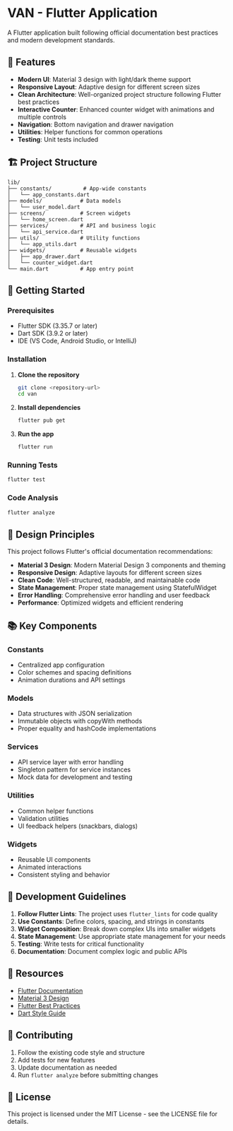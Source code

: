# VAN - Flutter Application

A Flutter application built following official documentation best practices and modern development standards.

## 📱 Features

- **Modern UI**: Material 3 design with light/dark theme support
- **Responsive Layout**: Adaptive design for different screen sizes
- **Clean Architecture**: Well-organized project structure following Flutter best practices
- **Interactive Counter**: Enhanced counter widget with animations and multiple controls
- **Navigation**: Bottom navigation and drawer navigation
- **Utilities**: Helper functions for common operations
- **Testing**: Unit tests included

## 🏗️ Project Structure

```
lib/
├── constants/          # App-wide constants
│   └── app_constants.dart
├── models/            # Data models
│   └── user_model.dart
├── screens/           # Screen widgets
│   └── home_screen.dart
├── services/          # API and business logic
│   └── api_service.dart
├── utils/             # Utility functions
│   └── app_utils.dart
├── widgets/           # Reusable widgets
│   ├── app_drawer.dart
│   └── counter_widget.dart
└── main.dart          # App entry point
```

## 🚀 Getting Started

### Prerequisites

- Flutter SDK (3.35.7 or later)
- Dart SDK (3.9.2 or later)
- IDE (VS Code, Android Studio, or IntelliJ)

### Installation

1. **Clone the repository**
   ```bash
   git clone <repository-url>
   cd van
   ```

2. **Install dependencies**
   ```bash
   flutter pub get
   ```

3. **Run the app**
   ```bash
   flutter run
   ```

### Running Tests

```bash
flutter test
```

### Code Analysis

```bash
flutter analyze
```

## 🎨 Design Principles

This project follows Flutter's official documentation recommendations:

- **Material 3 Design**: Modern Material Design 3 components and theming
- **Responsive Design**: Adaptive layouts for different screen sizes
- **Clean Code**: Well-structured, readable, and maintainable code
- **State Management**: Proper state management using StatefulWidget
- **Error Handling**: Comprehensive error handling and user feedback
- **Performance**: Optimized widgets and efficient rendering

## 📚 Key Components

### Constants
- Centralized app configuration
- Color schemes and spacing definitions
- Animation durations and API settings

### Models
- Data structures with JSON serialization
- Immutable objects with copyWith methods
- Proper equality and hashCode implementations

### Services
- API service layer with error handling
- Singleton pattern for service instances
- Mock data for development and testing

### Utilities
- Common helper functions
- Validation utilities
- UI feedback helpers (snackbars, dialogs)

### Widgets
- Reusable UI components
- Animated interactions
- Consistent styling and behavior

## 🔧 Development Guidelines

1. **Follow Flutter Lints**: The project uses `flutter_lints` for code quality
2. **Use Constants**: Define colors, spacing, and strings in constants
3. **Widget Composition**: Break down complex UIs into smaller widgets
4. **State Management**: Use appropriate state management for your needs
5. **Testing**: Write tests for critical functionality
6. **Documentation**: Document complex logic and public APIs

## 📖 Resources

- [Flutter Documentation](https://docs.flutter.dev/)
- [Material 3 Design](https://m3.material.io/)
- [Flutter Best Practices](https://docs.flutter.dev/perf/best-practices)
- [Dart Style Guide](https://dart.dev/guides/language/effective-dart/style)

## 🤝 Contributing

1. Follow the existing code style and structure
2. Add tests for new features
3. Update documentation as needed
4. Run `flutter analyze` before submitting changes

## 📄 License

This project is licensed under the MIT License - see the LICENSE file for details.
